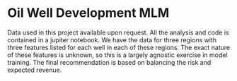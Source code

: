 ﻿# Oil Well Development MLM
 Data used in this project available upon request.
 All the analysis and code is contained in a jupiter notebook.
 We have the data for three regions with three features listed for each well in each of these regions. The exact nature of these features is unknown, so this is a largely agnostic exercise in model training.
 The final recommendation is based on balancing the risk and expected revenue.
